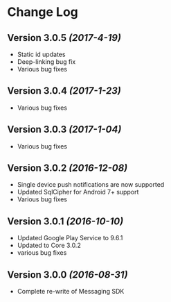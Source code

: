 Change Log
==========

Version 3.0.5 *(2017-4-19)*
----------------------------
* Static id updates
* Deep-linking bug fix
* Various bug fixes

Version 3.0.4 *(2017-1-23)*
----------------------------
* Various bug fixes

Version 3.0.3 *(2017-1-04)*
----------------------------
* Various bug fixes

Version 3.0.2 *(2016-12-08)*
----------------------------
* Single device push notifications are now supported
* Updated SqlCipher for Android 7+ support
* Various bug fixes

Version 3.0.1 *(2016-10-10)*
----------------------------
* Updated Google Play Service to 9.6.1
* Updated to Core 3.0.2
* various bug fixes

Version 3.0.0 *(2016-08-31)*
----------------------------
* Complete re-write of Messaging SDK
